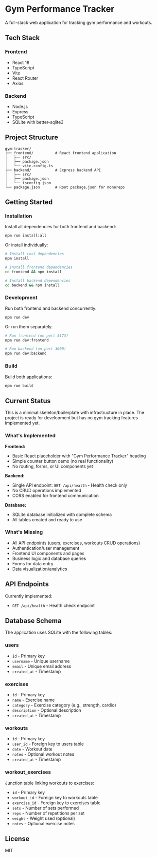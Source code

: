 # Gym Performance Tracker

A full-stack web application for tracking gym performance and workouts.

## Tech Stack

### Frontend
- React 18
- TypeScript
- Vite
- React Router
- Axios

### Backend
- Node.js
- Express
- TypeScript
- SQLite with better-sqlite3

## Project Structure

```
gym-tracker/
├── frontend/          # React frontend application
│   ├── src/
│   ├── package.json
│   └── vite.config.ts
├── backend/           # Express backend API
│   ├── src/
│   ├── package.json
│   └── tsconfig.json
└── package.json       # Root package.json for monorepo
```

## Getting Started

### Installation

Install all dependencies for both frontend and backend:

```bash
npm run install:all
```

Or install individually:

```bash
# Install root dependencies
npm install

# Install frontend dependencies
cd frontend && npm install

# Install backend dependencies
cd backend && npm install
```

### Development

Run both frontend and backend concurrently:

```bash
npm run dev
```

Or run them separately:

```bash
# Run frontend (on port 5173)
npm run dev:frontend

# Run backend (on port 3000)
npm run dev:backend
```

### Build

Build both applications:

```bash
npm run build
```

## Current Status

This is a minimal skeleton/boilerplate with infrastructure in place. The project is ready for development but has no gym tracking features implemented yet.

### What's Implemented

**Frontend:**
- Basic React placeholder with "Gym Performance Tracker" heading
- Simple counter button demo (no real functionality)
- No routing, forms, or UI components yet

**Backend:**
- Single API endpoint: `GET /api/health` - Health check only
- No CRUD operations implemented
- CORS enabled for frontend communication

**Database:**
- SQLite database initialized with complete schema
- All tables created and ready to use

### What's Missing

- All API endpoints (users, exercises, workouts CRUD operations)
- Authentication/user management
- Frontend UI components and pages
- Business logic and database queries
- Forms for data entry
- Data visualization/analytics

## API Endpoints

Currently implemented:
- `GET /api/health` - Health check endpoint

## Database Schema

The application uses SQLite with the following tables:

### users
- `id` - Primary key
- `username` - Unique username
- `email` - Unique email address
- `created_at` - Timestamp

### exercises
- `id` - Primary key
- `name` - Exercise name
- `category` - Exercise category (e.g., strength, cardio)
- `description` - Optional description
- `created_at` - Timestamp

### workouts
- `id` - Primary key
- `user_id` - Foreign key to users table
- `date` - Workout date
- `notes` - Optional workout notes
- `created_at` - Timestamp

### workout_exercises
Junction table linking workouts to exercises:
- `id` - Primary key
- `workout_id` - Foreign key to workouts table
- `exercise_id` - Foreign key to exercises table
- `sets` - Number of sets performed
- `reps` - Number of repetitions per set
- `weight` - Weight used (optional)
- `notes` - Optional exercise notes

## License

MIT
